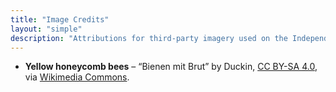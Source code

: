 ```yaml
---
title: "Image Credits"
layout: "simple"
description: "Attributions for third-party imagery used on the Independent Impact site."
---
```


- **Yellow honeycomb bees** – “Bienen mit Brut” by Duckin, [CC BY-SA 4.0](https://creativecommons.org/licenses/by-sa/4.0/), via [Wikimedia Commons](https://commons.wikimedia.org/wiki/File:Bienen_mit_Brut_2.jpg).
